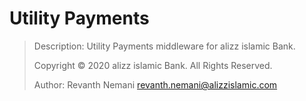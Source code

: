 # Utility Payments

>Description: Utility Payments middleware for alizz islamic Bank.
>
>Copyright © 2020 alizz islamic Bank. All Rights Reserved.
>
>Author: Revanth Nemani <revanth.nemani@alizzislamic.com>
